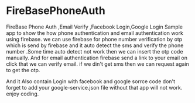 # FireBasePhoneAuth
FireBase Phone Auth ,Email Verify ,Facebook Login,Google Login 
Sample app to show the how phone authentication and email authentication work using firebase.
we can use firebase for phone number verification by otp which is send by firebase and it auto detect the sms and verify the phone number .Some time auto detect not work then we can insert the otp code manually.
And for email authentication firebase send a link to your email on click that we can verify email.
if we din't get sms then we can request again to get the otp.

And it Also contain Login with facebook and google sorrce code 
don't forget to add your google-service.json file without that app will not work.
enjoy coding.

